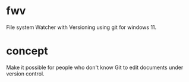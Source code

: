 # fwv
File system Watcher with Versioning using git for windows 11.

# concept
Make it possible for people who don't know Git to edit documents under version control.
